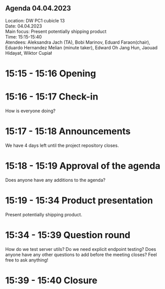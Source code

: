 ## Agenda 04.04.2023

Location:		DW PC1 cubicle 13 \
Date:           04.04.2023 \
Main focus:     Present potentially shipping product\
Time:			15:15-15:40 \
Atendees:       Aleksandra Jach (TA), Bobi Marinov, Eduard Faraon(chair), Eduardo Hernandez Melian (minute taker), Edward Oh Jang Hun, Jaouad Hidayat, Wiktor Cupiał

# 15:15 - 15:16 Opening 

# 15:16 - 15:17 Check-in
How is everyone doing?

# 15:17 - 15:18 Announcements
We have 4 days left until the project repository closes.

# 15:18 - 15:19 Approval of the agenda
Does anyone have any additions to the agenda?

# 15:19 - 15:34 Product presentation
Present potentially shipping product.

# 15:34 - 15:39 Question round
How do we test server utils?
Do we need explicit endpoint testing?
Does anyone have any other questions to add before the meeting closes? Feel free to ask anything!

# 15:39 - 15:40 Closure
